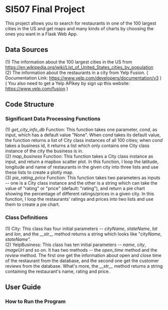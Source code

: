 # SI507 Final Project
This project allows you to search for restaurants in one of the 100 largest cities in the US and get maps and many kinds of charts by choosing the ones you want in a Flask Web App.

## Data Sources
(1) The information about the 100 largest cities in the US from https://en.wikipedia.org/wiki/List_of_United_States_cities_by_population  
(2) The information about the restaurants in a city from Yelp Fusion. ( Documentation Link: https://www.yelp.com/developers/documentation/v3 ) ( You also need to get a Yelp APIkey by sign up this website: https://www.yelp.com/fusion )  

## Code Structure
### Significant Data Processing Functions
(1) *get_city_info_db* Function: This function takes one parameter, *cond*, as input, which has a default value "None". When *cond* takes its default value, the function returns a list of City class instances of all 100 cities; when *cond* takes a business id, it returns a list which only contains one City class instance of the city the business is in.     
(2) *map_business* Function: This function takes a City class instance as input, and return a mapbox scatter plot. In this function, I loop the latitude, longitude and name of restaurants in the given city into three lists and use these lists to create a plotly map.  
(3) *pie_rating_price* Function: This function takes two parameters as inputs -- one is a City class instance and the other is a string which can take the value of "rating" or "price" (default: "rating"), and return a pie chart showing the percentage of different ratings/prices in a given city. In this function, I loop the restaurants' ratings and prices into two lists and use them to create a pie chart.
### Class Definitions  
(1) City: This class has four initial parameters -- *cityName*, *stateName*, *lat* and *lon*, and the *\_\_str\_\_* method returns a string which looks like "*cityName*, *stateName*".  
(2) YelpBusiness: This class has ten initial parameters -- *name*, *city*, *imageUrl* and so on. It has two methods -- the *open_time* method and the *review* method. The first one get the information about open and close time of the restaurant from the database, and the second one get the customer reviews from the database. What's more, the *\_\_str\_\_* method returns a string containing the restaurant's name, rating and price.  

## User Guide  
### How to Run the Program
